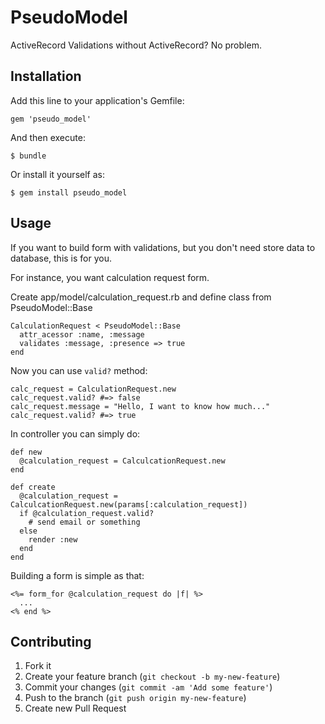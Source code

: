 # PseudoModel

ActiveRecord Validations without ActiveRecord? No problem.

## Installation

Add this line to your application's Gemfile:

    gem 'pseudo_model'

And then execute:

    $ bundle

Or install it yourself as:

    $ gem install pseudo_model

## Usage

If you want to build form with validations, but you don't need store data to database, this is for you.

For instance, you want calculation request form.

Create app/model/calculation_request.rb and define class from PseudoModel::Base

    CalculationRequest < PseudoModel::Base
      attr_acessor :name, :message
      validates :message, :presence => true
    end

Now you can use `valid?` method:

    calc_request = CalculationRequest.new
    calc_request.valid? #=> false
    calc_request.message = "Hello, I want to know how much..."
    calc_request.valid? #=> true

In controller you can simply do:

    def new
      @calculation_request = CalculcationRequest.new
    end

    def create
      @calculation_request = CalculcationRequest.new(params[:calculation_request])
      if @calculation_request.valid?
        # send email or something
      else
        render :new
      end
    end

Building a form is simple as that:

    <%= form_for @calculation_request do |f| %>
      ...
    <% end %>

## Contributing

1. Fork it
2. Create your feature branch (`git checkout -b my-new-feature`)
3. Commit your changes (`git commit -am 'Add some feature'`)
4. Push to the branch (`git push origin my-new-feature`)
5. Create new Pull Request
